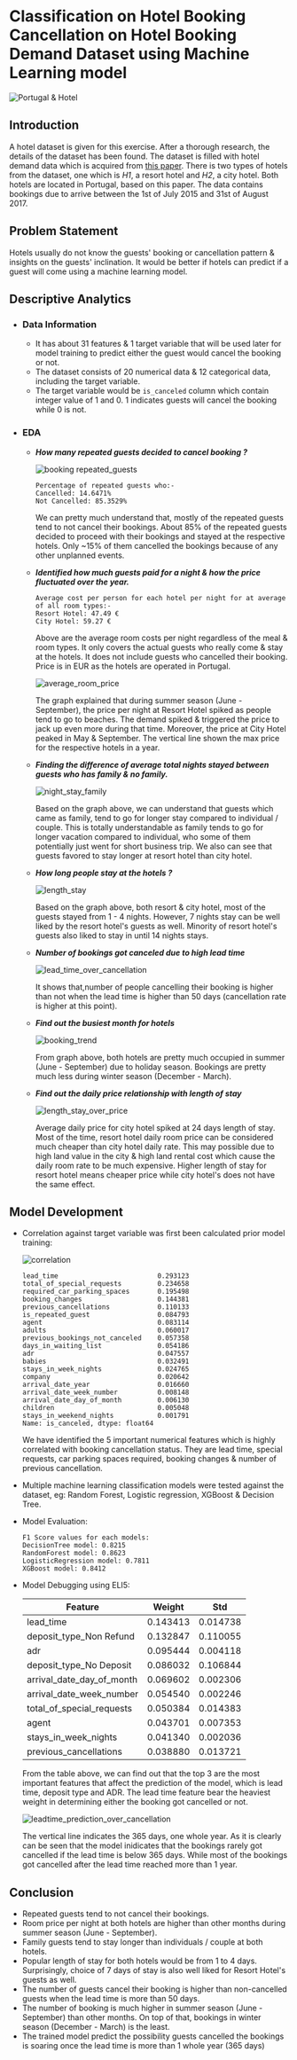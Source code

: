 # Classification on Hotel Booking Cancellation on Hotel Booking Demand Dataset using Machine Learning model

![Portugal & Hotel](https://videohive.img.customer.envatousercontent.com/files/9431b98a-d191-4101-ab26-4e7aac1c3e0e/inline_image_preview.jpg?auto=compress%2Cformat&fit=crop&crop=top&max-h=8000&max-w=590&s=0c359dd8c1702b5b8b8a9060e31cec1a)
## Introduction

A hotel dataset is given for this exercise. After a thorough research, the details of the dataset has been found. The dataset is filled with hotel demand data which is acquired from [this paper](https://www.sciencedirect.com/science/article/pii/S2352340918315191). There is two types of hotels from the dataset, one which is _H1_, a resort hotel and _H2_, a city hotel. Both hotels are located in Portugal, based on this paper. The data contains bookings due to arrive between the 1st of July 2015 and 31st of August 2017.

## Problem Statement
Hotels usually do not know the guests' booking or cancellation pattern & insights on the guests' inclination. It would be better if hotels can predict if a guest will come using a machine learning model.

## Descriptive Analytics

- ### Data Information
  - It has about 31 features & 1 target variable that will be used later for model training to predict either the guest would cancel the booking or not. 
  - The dataset consists of 20 numerical data & 12 categorical data, including the target variable.
  - The target variable would be `is_canceled` column which contain integer value of 1 and 0. 1 indicates guests will cancel the booking while 0 is not.
    
- ### EDA
  - **_How many repeated guests decided to cancel booking ?_**
 
    ![booking repeated_guests](https://user-images.githubusercontent.com/63250608/165352175-e00135e9-3f53-4d1a-a80a-3df7b796ba3b.png)
    
    ```
    Percentage of repeated guests who:- 
    Cancelled: 14.6471%
    Not Cancelled: 85.3529%
    ```
    
    We can pretty much understand that, mostly of the repeated guests tend to not cancel their bookings. About 85% of the repeated guests decided to proceed with their bookings and stayed at the respective hotels. Only ~15% of them cancelled the bookings because of any other unplanned events.
    
  - **_Identified how much guests paid for a night & how the price fluctuated over the year._**

    ```
    Average cost per person for each hotel per night for at average of all room types:- 
    Resort Hotel: 47.49 €
    City Hotel: 59.27 €
    ```
    
    Above are the average room costs per night regardless of the meal & room types. It only covers the actual guests who really come & stay at the hotels. It does not include guests who cancelled their booking. Price is in EUR as the hotels are operated in Portugal.
    
    ![average_room_price](https://user-images.githubusercontent.com/63250608/165353847-410128ef-0d94-45c1-834f-50306f342b86.png)
    
    The graph explained that during summer season (June - September), the price per night at Resort Hotel spiked as people tend to go to beaches. The demand spiked & triggered the price to jack up even more during that time. Moreover, the price at City Hotel peaked in May & September. The vertical line shown the max price for the respective hotels in a year.
    
  - **_Finding the difference of average total nights stayed between guests who has family & no family._**
  
    ![night_stay_family](https://user-images.githubusercontent.com/63250608/165354592-a6326459-709b-4539-a20b-046c9f3b6e49.png)
    
    Based on the graph above, we can understand that guests which came as family, tend to go for longer stay compared to individual / couple. This is totally understandable as family tends to go for longer vacation compared to individual, who some of them potentially just went for short business trip. We also can see that guests favored to stay longer at resort hotel than city hotel.
    
  - **_How long people stay at the hotels ?_**

    ![length_stay](https://user-images.githubusercontent.com/63250608/165354819-fed2d86a-dcb1-42f7-baf8-427e6e9a8705.png)
    
    Based on the graph above, both resort & city hotel, most of the guests stayed from 1 - 4 nights. However, 7 nights stay can be well liked by the resort hotel's guests as well. Minority of resort hotel's guests also liked to stay in until 14 nights stays.
    
  - **_Number of bookings got canceled due to high lead time_**

    ![lead_time_over_cancellation](https://user-images.githubusercontent.com/63250608/165355236-ef378083-b120-4bc0-85e6-697d81b0ea57.png)

    It shows that,number of people cancelling their booking is higher than not when the lead time is higher than 50 days (cancellation rate is higher at this point).
    
  - **_Find out the busiest month for hotels_**

    ![booking_trend](https://user-images.githubusercontent.com/63250608/165355548-06693be7-ee0b-4be2-80cf-c12d89801fa9.png)

    From graph above, both hotels are pretty much occupied in summer (June - September) due to holiday season. Bookings are pretty much less during winter season (December - March).
    
  - **_Find out the daily price relationship with length of stay_**
    
    ![length_stay_over_price](https://user-images.githubusercontent.com/63250608/165355842-bf26de5b-1b74-4a2b-b9cf-3f758691a130.png)

    Average daily price for city hotel spiked at 24 days length of stay. Most of the time, resort hotel daily room price can be considered much cheaper than city hotel daily rate. This may possible due to high land value in the city & high land rental cost which cause the daily room rate to be much expensive. Higher length of stay for resort hotel means cheaper price while city hotel's does not have the same effect.
    

## Model Development
  - Correlation against target variable was first been calculated prior model training:

    ![correlation](https://user-images.githubusercontent.com/63250608/165358574-dd342176-8d06-4d0f-87e7-56cfc6c46c49.png)

    ```
    lead_time                         0.293123
    total_of_special_requests         0.234658
    required_car_parking_spaces       0.195498
    booking_changes                   0.144381
    previous_cancellations            0.110133
    is_repeated_guest                 0.084793
    agent                             0.083114
    adults                            0.060017
    previous_bookings_not_canceled    0.057358
    days_in_waiting_list              0.054186
    adr                               0.047557
    babies                            0.032491
    stays_in_week_nights              0.024765
    company                           0.020642
    arrival_date_year                 0.016660
    arrival_date_week_number          0.008148
    arrival_date_day_of_month         0.006130
    children                          0.005048
    stays_in_weekend_nights           0.001791
    Name: is_canceled, dtype: float64
    ```
    
    We have identified the 5 important numerical features which is highly correlated with booking cancellation status. They are lead time, special requests, car parking spaces required, booking changes & number of previous cancellation.
    
  - Multiple machine learning classification models were tested against the dataset, eg: Random Forest, Logistic regression, XGBoost & Decision Tree.
    
  - Model Evaluation:
    
    ```
    F1 Score values for each models:
    DecisionTree model: 0.8215
    RandomForest model: 0.8623
    LogisticRegression model: 0.7811
    XGBoost model: 0.8412
    ```
  
  - Model Debugging using ELI5:

    | Feature | Weight | Std |
    | --- | --- | --- |
    | lead_time | 0.143413 | 0.014738 |
    | deposit_type_Non Refund |	0.132847 |	0.110055 |
    |	adr |	0.095444 | 0.004118 |
    |	deposit_type_No Deposit |	0.086032 |	0.106844 |
    |	arrival_date_day_of_month |	0.069602 |	0.002306 |
    |	arrival_date_week_number |	0.054540 |	0.002246 |
    |	total_of_special_requests |	0.050384 |	0.014383 |
    |	agent |	0.043701 |	0.007353 |
    |	stays_in_week_nights |	0.041340 |	0.002036 |
    |	previous_cancellations |	0.038880 |	0.013721 |
    
    From the table above, we can find out that the top 3 are the most important features that affect the prediction of the model, which is lead time, deposit type and ADR. The lead time feature bear the heaviest weight in determining either the booking got cancelled or not.
    
    ![leadtime_prediction_over_cancellation](https://user-images.githubusercontent.com/63250608/165361342-e1893c89-8a00-4ddb-aa95-16786c9418c3.png)

    The vertical line indicates the 365 days, one whole year. As it is clearly can be seen that the model inidicates that the bookings rarely got cancelled if the lead time is below 365 days. While most of the bookings got cancelled after the lead time reached more than 1 year.
    
## Conclusion
 
  - Repeated guests tend to not cancel their bookings.
  - Room price per night at both hotels are higher than other months during summer season (June - September).
  - Family guests tend to stay longer than individuals / couple at both hotels.
  - Popular length of stay for both hotels would be from 1 to 4 days. Surprisingly, choice of 7 days of stay is also well liked for Resort Hotel's guests as well.
  - The number of guests cancel their booking is higher than non-cancelled guests when the lead time is more than 50 days.
  - The number of booking is much higher in summer season (June - September) than other months. On top of that, bookings in winter season (December - March) is the least.
  - The trained model predict the possibility guests cancelled the bookings is soaring once the lead time is more than 1 whole year (365 days)

